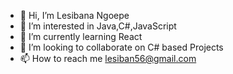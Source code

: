 - 👋 Hi, I’m Lesibana Ngoepe
- 👀 I’m interested in Java,C#,JavaScript
- 🌱 I’m currently learning React
- 💞️ I’m looking to collaborate on C# based Projects
- 📫 How to reach me lesiban56@gmail.com

<!---
LCBA21/LCBA21 is a ✨ special ✨ repository because its `README.md` (this file) appears on your GitHub profile.
You can click the Preview link to take a look at your changes.
--->
